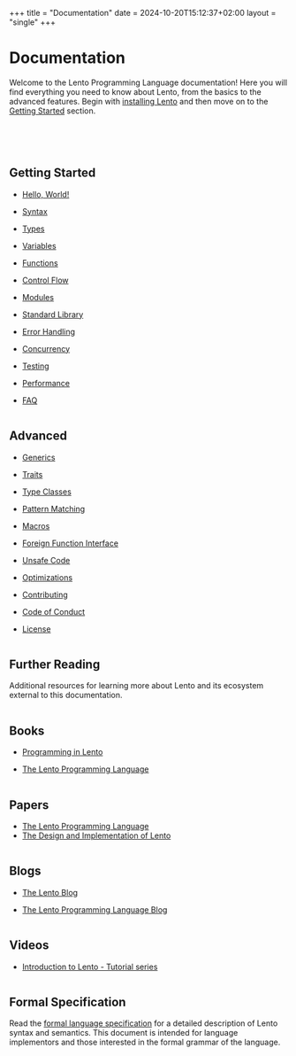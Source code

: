 +++
title = "Documentation"
date = 2024-10-20T15:12:37+02:00
layout = "single"
+++

# Documentation

Welcome to the Lento Programming Language documentation!
Here you will find everything you need to know about Lento, from the basics to the advanced features.
Begin with [installing Lento](/install) and then move on to the [Getting Started](#getting-started) section.

<br/><br/>

<div class="two column row ui grid responsive">
	<div class="column">

## Getting Started

- [Hello, World!](hello-world)
- [Syntax](syntax)
- [Types](types)
- [Variables](variables)
- [Functions](functions)
- [Control Flow](control-flow)
- [Modules](modules)
- [Standard Library](standard-library)
- [Error Handling](error-handling)
- [Concurrency](concurrency)
- [Testing](testing)
- [Performance](performance)
- [FAQ](faq)

	</div>
	<div class="column">

## Advanced

- [Generics](generics)
- [Traits](traits)
- [Type Classes](type-classes)
- [Pattern Matching](pattern-matching)
- [Macros](macros)
- [Foreign Function Interface](ffi)
- [Unsafe Code](unsafe-code)
- [Optimizations](optimizations)

- [Contributing](/contributing)
- [Code of Conduct](/code-of-conduct)
- [License](/LICENSE.txt)

</div>
</div>

## Further Reading

Additional resources for learning more about Lento and its ecosystem external to this documentation.

<div class="two column row ui grid responsive">
	<div class="column">

## Books

- [Programming in Lento](books/programming-in-lento)
- [The Lento Programming Language](books/the-lento-programming-language)

	</div>
	<div class="column">

## Papers

- [The Lento Programming Language](papers/the-lento-programming-language)
- [The Design and Implementation of Lento](papers/the-design-and-implementation-of-lento)

</div>
</div>

<div class="two column row ui grid responsive">
	<div class="column">

## Blogs

- [The Lento Blog](blogs/the-lento-blog)
- [The Lento Programming Language Blog](blogs/the-lento-programming-language-blog)

	</div>
	<div class="column">

## Videos

- [Introduction to Lento - Tutorial series](videos/introduction-to-lento)

</div>
</div>

## Formal Specification

Read the [formal language specification](specification) for a detailed description of Lento syntax and semantics.
This document is intended for language implementors and those interested in the formal grammar of the language.

